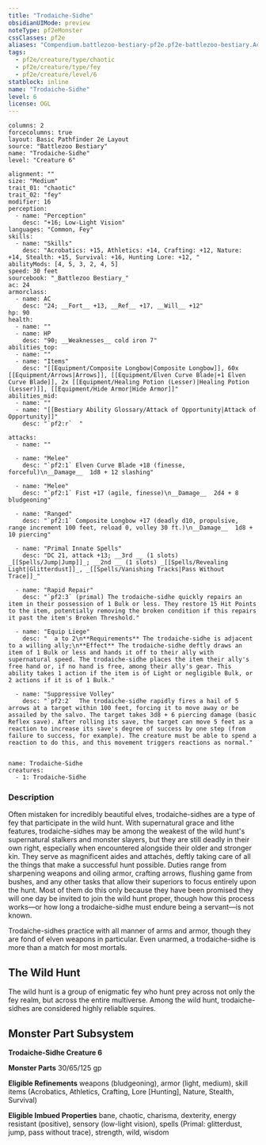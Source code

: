 ```yaml
---
title: "Trodaiche-Sidhe"
obsidianUIMode: preview
noteType: pf2eMonster
cssClasses: pf2e
aliases: "Compendium.battlezoo-bestiary-pf2e.pf2e-battlezoo-bestiary.Actor.fHjw75uyKYE3vGGT" 
tags:
  - pf2e/creature/type/chaotic
  - pf2e/creature/type/fey
  - pf2e/creature/level/6
statblock: inline
name: "Trodaiche-Sidhe"
level: 6
license: OGL
---
```


```statblock
columns: 2
forcecolumns: true
layout: Basic Pathfinder 2e Layout
source: "Battlezoo Bestiary"
name: "Trodaiche-Sidhe"
level: "Creature 6"

alignment: ""
size: "Medium"
trait_01: "chaotic"
trait_02: "fey"
modifier: 16
perception:
  - name: "Perception"
    desc: "+16; Low-Light Vision"
languages: "Common, Fey"
skills:
  - name: "Skills"
    desc: "Acrobatics: +15, Athletics: +14, Crafting: +12, Nature: +14, Stealth: +15, Survival: +16, Hunting Lore: +12, "
abilityMods: [4, 5, 3, 2, 4, 5]
speed: 30 feet
sourcebook: "_Battlezoo Bestiary_"
ac: 24
armorclass:
  - name: AC
    desc: "24; __Fort__ +13, __Ref__ +17, __Will__ +12"
hp: 90
health:
  - name: ""
  - name: HP
    desc: "90; __Weaknesses__ cold iron 7"
abilities_top:
  - name: ""
  - name: "Items"
    desc: "[[Equipment/Composite Longbow|Composite Longbow]], 60x [[Equipment/Arrows|Arrows]], [[Equipment/Elven Curve Blade|+1 Elven Curve Blade]], 2x [[Equipment/Healing Potion (Lesser)|Healing Potion (Lesser)]], [[Equipment/Hide Armor|Hide Armor]]"
abilities_mid:
  - name: ""
  - name: "[[Bestiary Ability Glossary/Attack of Opportunity|Attack of Opportunity]]"
    desc: "`pf2:r`  "

attacks:
  - name: ""

  - name: "Melee"
    desc: "`pf2:1` Elven Curve Blade +18 (finesse, forceful)\n__Damage__  1d8 + 12 slashing"

  - name: "Melee"
    desc: "`pf2:1` Fist +17 (agile, finesse)\n__Damage__  2d4 + 8 bludgeoning"

  - name: "Ranged"
    desc: "`pf2:1` Composite Longbow +17 (deadly d10, propulsive, range increment 100 feet, reload 0, volley 30 ft.)\n__Damage__  1d8 + 10 piercing"

  - name: "Primal Innate Spells"
    desc: "DC 21, attack +13; __3rd __ (1 slots) _[[Spells/Jump|Jump]]_; __2nd __ (1 slots) _[[Spells/Revealing Light|Glitterdust]]_, _[[Spells/Vanishing Tracks|Pass Without Trace]]_"

  - name: "Rapid Repair"
    desc: "`pf2:3` (primal) The trodaiche-sidhe quickly repairs an item in their possession of 1 Bulk or less. They restore 15 Hit Points to the item, potentially removing the broken condition if this repairs it past the item's Broken Threshold."

  - name: "Equip Liege"
    desc: "  a to 2\n**Requirements** The trodaiche-sidhe is adjacent to a willing ally;\n**Effect** The trodaiche-sidhe deftly draws an item of 1 Bulk or less and hands it off to their ally with supernatural speed. The trodaiche-sidhe places the item their ally's free hand or, if no hand is free, among their ally's gear. This ability takes 1 action if the item is of Light or negligible Bulk, or 2 actions if it is of 1 Bulk."

  - name: "Suppressive Volley"
    desc: "`pf2:2`  The trodaiche-sidhe rapidly fires a hail of 5 arrows at a target within 100 feet, forcing it to move away or be assailed by the salvo. The target takes 3d8 + 6 piercing damage (basic Reflex save). After rolling its save, the target can move 5 feet as a reaction to increase its save's degree of success by one step (from failure to success, for example). The creature must be able to spend a reaction to do this, and this movement triggers reactions as normal."
 
```

```encounter-table
name: Trodaiche-Sidhe
creatures:
  - 1: Trodaiche-Sidhe
```


### Description
Often mistaken for incredibly beautiful elves, trodaiche-sidhes are a type of fey that participate in the wild hunt. With supernatural grace and lithe features, trodaiche-sidhes may be among the weakest of the wild hunt's supernatural stalkers and monster slayers, but they are still deadly in their own right, especially when encountered alongside their older and stronger kin. They serve as magnificent aides and attachés, deftly taking care of all the things that make a successful hunt possible. Duties range from sharpening weapons and oiling armor, crafting arrows, flushing game from bushes, and any other tasks that allow their superiors to focus entirely upon the hunt. Most of them do this only because they have been promised they will one day be invited to join the wild hunt proper, though how this process works—or how long a trodaiche-sidhe must endure being a servant—is not known.

Trodaiche-sidhes practice with all manner of arms and armor, though they are fond of elven weapons in particular. Even unarmed, a trodaiche-sidhe is more than a match for most mortals.

## The Wild Hunt

The wild hunt is a group of enigmatic fey who hunt prey across not only the fey realm, but across the entire multiverse. Among the wild hunt, trodaiche-sidhes are considered highly reliable squires.

## Monster Part Subsystem

**Trodaiche-Sidhe Creature 6**

**Monster Parts** 30/65/125 gp

**Eligible Refinements** weapons (bludgeoning), armor (light, medium), skill items (Acrobatics, Athletics, Crafting, Lore \[Hunting\], Nature, Stealth, Survival)

**Eligible Imbued Properties** bane, chaotic, charisma, dexterity, energy resistant (positive), sensory (low-light vision), spells (Primal: glitterdust, jump, pass without trace), strength, wild, wisdom

